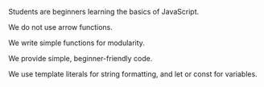 Students are beginners learning the basics of JavaScript.

We do not use arrow functions.

We write simple functions for modularity.

We provide simple, beginner-friendly code.

We use template literals for string formatting, and let or const for variables.
